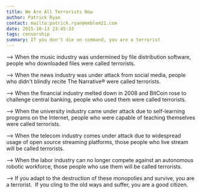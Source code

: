 ```yaml
---
title: We Are All Terrorists Now
author: Patrick Ryan
contact: mailto:patrick.ryan@emblem21.com
date: 2015-10-13 23:45:33
tags: censorship
summary: If you don't die on command, you are a terrorist
---
```


--> When the music industry was undermined by file distribution software, people who downloaded files were called terrorists.

--> When the news industry was under attack from social media, people who didn't blindly recite The Narrative® were called terrorists.

--> When the financial industry melted down in 2008 and BitCoin rose to challenge central banking, people who used them were called terrorists.

--> When the university industry came under attack due to self-learning programs on the Internet, people who were capable of teaching themselves were called terrorists.

--> When the telecom industry comes under attack due to widespread usage of open source streaming platforms, those people who live stream will be called terrorists.

--> When the labor industry can no longer compete against an autonomous robotic workforce, those people who use them will be called terrorists.

--> If you adapt to the destruction of these monopolies and survive, you are a terrorist.  If you cling to the old ways and suffer, you are a good citizen.